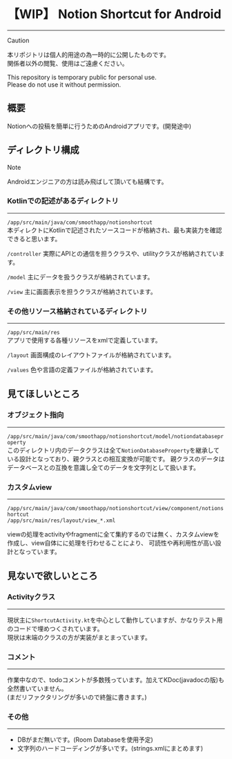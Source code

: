 # 【WIP】 Notion Shortcut for Android

---

> [!CAUTION]  
> 本リポジトリは個人的用途の為一時的に公開したものです。  
> 関係者以外の閲覧、使用はご遠慮ください。  
> 
> This repository is temporary public for personal use.  
> Please do not use it without permission.


## 概要
Notionへの投稿を簡単に行うためのAndroidアプリです。(開発途中)



## ディレクトリ構成
> [!NOTE]  
> Androidエンジニアの方は読み飛ばして頂いても結構です。


### Kotlinでの記述があるディレクトリ

---
`/app/src/main/java/com/smoothapp/notionshortcut`  
本ディレクトにKotlinで記述されたソースコードが格納され、最も実装力を確認できると思います。

`/controller`
実際にAPIとの通信を担うクラスや、utilityクラスが格納されています。

`/model`
主にデータを扱うクラスが格納されています。

`/view`
主に画面表示を担うクラスが格納されています。



### その他リソース格納されているディレクトリ

---
`/app/src/main/res`  
アプリで使用する各種リソースをxmlで定義しています。

`/layout`
画面構成のレイアウトファイルが格納されています。

`/values`
色や言語の定義ファイルが格納されています。

## 見てほしいところ

### オブジェクト指向

---
`/app/src/main/java/com/smoothapp/notionshortcut/model/notiondatabaseproperty`   
このディレクトリ内のデータクラスは全て`NotionDatabaseProperty`を継承している設計となっており、親クラスとの相互変換が可能です。
親クラスのデータはデータベースとの互換を意識し全てのデータを文字列として扱います。

### カスタムview

---
`/app/src/main/java/com/smoothapp/notionshortcut/view/component/notionshortcut`  
`/app/src/main/res/layout/view_*.xml`

viewの処理をactivityやfragmentに全て集約するのでは無く、カスタムviewを作成し、view自体にに処理を行わせることにより、
可読性や再利用性が高い設計となっています。







## 見ないで欲しいところ

### Activityクラス

---
現状主に`ShortcutActivity.kt`を中心として動作していますが、かなりテスト用のコードで埋めつくされています。  
現状は末端のクラスの方が実装がまとまっています。

### コメント

---
作業中なので、todoコメントが多数残っています。加えてKDoc(javadocの版)も全然書いていません。  
(まだリファクタリングが多いので終盤に書きます。)

### その他

---
* DBがまだ無いです。(Room Databaseを使用予定)
* 文字列のハードコーディングが多いです。(strings.xmlにまとめます)
